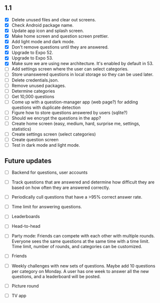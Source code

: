 ## 1.1
  - [x] Delete unused files and clear out screens.
  - [x] Check Android package name.
  - [x] Update app icon and splash screen.
  - [x] Make home screen and question screen prettier.
  - [x] Add light mode and dark mode.
  - [x] Don't remove questions until they are answered.
  - [x] Upgrade to Expo 52.
  - [x] Upgrade to Expo 53.
  - [x] Make sure we are using new architecture. It's enabled by default in 53.
  - [ ] Add settings screen where the user can select categories.
  - [ ] Store unanswered questions in local storage so they can be used later.
  - [ ] Delete credentials.json.
  - [ ] Remove unused packages.
  - [ ] Determine categories
  - [ ] Get 10,000 questions
  - [ ] Come up with a question-manager app (web page?) for adding questions with duplicate detection
  - [ ] Figure how to store questions answered by users (sqlite?)
  - [ ] Should we encrypt the questions in the app?
  - [ ] Create home screen (easy, medium, hard, surprise me, settings, statistics)
  - [ ] Create settings screen (select categories)
  - [ ] Create question screen
  - [ ] Test in dark mode and light mode.

## Future updates
  - [ ] Backend for questions, user accounts
  - [ ] Track questions that are answered and determine how difficult they are based on how often they are answered correctly.
  - [ ] Periodically cull questions that have a >95% correct answer rate.
  - [ ] Time limit for answering questions.
  - [ ] Leaderboards
  - [ ] Head-to-head
  - [ ] Party mode: Friends can compete with each other with multiple rounds. Everyone sees the same questions at the same time with a time limit. Time limit, number of rounds, and categories can be customized.
  - [ ] Friends
  - [ ] Weekly challenges with new sets of questions. Maybe add 10 questions per category on Monday. A user has one week to answer all the new questions, and a leaderboard will be posted.
  - [ ] Picture round
  - [ ] TV app

